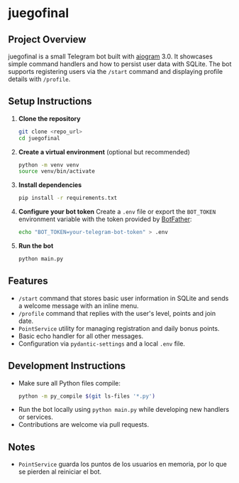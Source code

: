 # juegofinal

## Project Overview

juegofinal is a small Telegram bot built with [aiogram](https://docs.aiogram.dev/) 3.0. It showcases simple command handlers and how to persist user data with SQLite. The bot supports registering users via the `/start` command and displaying profile details with `/profile`.

## Setup Instructions

1. **Clone the repository**
   ```bash
   git clone <repo_url>
   cd juegofinal
   ```
2. **Create a virtual environment** (optional but recommended)
   ```bash
   python -m venv venv
   source venv/bin/activate
   ```
3. **Install dependencies**
   ```bash
   pip install -r requirements.txt
   ```
4. **Configure your bot token**
   Create a `.env` file or export the `BOT_TOKEN` environment variable with the token provided by [BotFather](https://t.me/BotFather):
   ```bash
   echo "BOT_TOKEN=your-telegram-bot-token" > .env
   ```
5. **Run the bot**
   ```bash
   python main.py
   ```

## Features

- `/start` command that stores basic user information in SQLite and sends a welcome message with an inline menu.
- `/profile` command that replies with the user's level, points and join date.
- `PointService` utility for managing registration and daily bonus points.
- Basic echo handler for all other messages.
- Configuration via `pydantic-settings` and a local `.env` file.

## Development Instructions

- Make sure all Python files compile:
  ```bash
  python -m py_compile $(git ls-files '*.py')
  ```
- Run the bot locally using `python main.py` while developing new handlers or services.
- Contributions are welcome via pull requests.

## Notes

- `PointService` guarda los puntos de los usuarios en memoria, por lo que se pierden al reiniciar el bot.


